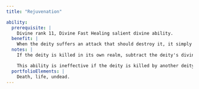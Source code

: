 ```yaml
---
title: "Rejuvenation"

ability:
  prerequisite: |
    Divine rank 11, Divine Fast Healing salient divine ability.
  benefit: |
    When the deity suffers an attack that should destroy it, it simply disperses and reassembles later. Roll {% die_roll 10 10 0 %} to determine the number of days before the deity returns.
  notes: |
    If the deity is killed in its own realm, subtract the deity's divine rank from the number of days it takes to return. If the deity's realm is on a divinely morphic Outer Plane, and the deity is killed there, subtract twice the deity's divine rank from the number of days it takes to return. The return always takes at least one day.

    This ability is ineffective if the deity is killed by another deity of equal or higher rank.
  portfolioElements: |
    Death, life, undead.
---
```

